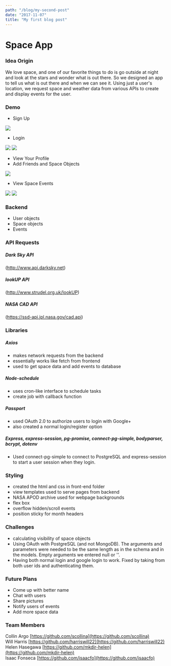 ```yaml
---
path: "/blog/my-second-post"
date: "2017-11-07"
title: "My first blog post"
---
```


# Space App
### Idea Origin
We love space, and one of our favorite things to do is go outside at night and look at the stars and wonder what is out there. So we designed an app to tell us what is out there and when we can see it.
Using just a user's location, we request space and weather data from various APIs to create and display events for the user.

### Demo
* Sign Up
<!-- ![alt text](../../readme-images/demo-sign-up.png?raw=true) -->
<p>
    <img src='readme-images/demo-sign-up.png'>
</p>

* Login
<p>
    <img src='readme-images/demo-login.png'>
    <img src='readme-images/login-phone.png'>
</p>

* View Your Profile
* Add Friends and Space Objects
<p>
    <img src='readme-images/demo-add-friends.png'>
</p>

* View Space Events
<p>
    <img src='readme-images/demo-events.png'>
    <img src='readme-images/demo-events-phone.png'>
</p>


### Backend
* User objects
* Space objects
* Events

### API Requests
##### Dark Sky API
(http://www.api.darksky.net)
##### lookUP API
(http://www.strudel.org.uk/lookUP)
##### NASA CAD API
(https://ssd-api.jpl.nasa.gov/cad.api)

### Libraries
##### Axios
* makes network requests from the backend
* essentially works like fetch from frontend
* used to get space data and add events to database

##### Node-schedule
* uses cron-like interface to schedule tasks
* create job with callback function

##### Passport
* used OAuth 2.0 to authorize users to login with Google+
* also created a normal login/register option 


##### Express, express-session, pg-promise, connect-pg-simple, bodyparser, bcrypt, dotenv
* Used connect-pg-simple to connect to PostgreSQL and express-session to start a user session when they login.


### Styling
* created the html and css in front-end folder
* view templates used to serve pages from backend
* NASA APOD archive used for webpage backgrounds
* flex box
* overflow hidden/scroll events
* position sticky for month headers

### Challenges
* calculating visibility of space objects
* Using OAuth with PostgreSQL (and not MongoDB). The arguments and parameters were needed to be the same length as in the schema and in the models. Empty arguments we entered null or ''.
* Having both normal login and google login to work. Fixed by taking from both user ids and authenticating them. 


### Future Plans
* Come up with better name
* Chat with users 
* Share pictures
* Notify users of events
* Add more space data


### Team Members
Collin Argo [https://github.com/scollina](https://github.com/scollina)<br>
Will Harris [https://github.com/harriswill22](https://github.com/harriswill22)<br>
Helen Hasegawa [https://github.com/mkdir-helen](https://github.com/mkdir-helen)<br>
Isaac Fonseca [https://github.com/isaacfo](https://github.com/isaacfo)<br>